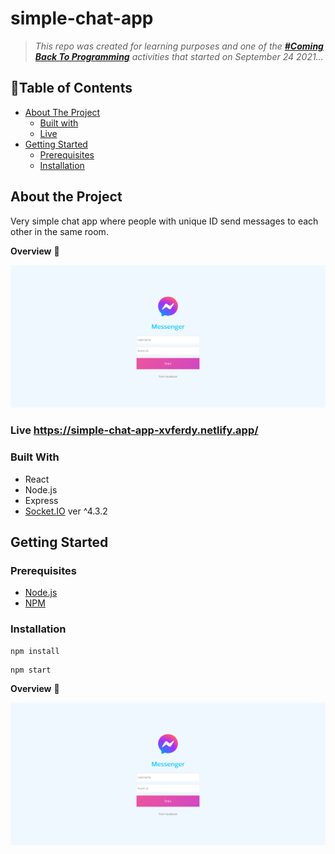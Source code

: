 # simple-chat-app

> _This repo was created for learning purposes and one of the [_**#Coming Back To Programming**_](https://github.com/xvferdy/beginner-portfolio "Beginner Portfolio") activities that started on September 24 2021…_

## :round_pushpin:Table of Contents
- [About The Project](#about-the-project)
    - [Built with](#built-with)
    - [Live](#live-httpssimple-chat-app-xvferdynetlifyapp)
- [Getting Started](#getting-started)
    - [Prerequisites](#prerequisites)
    - [Installation](#installation)


## About the Project
Very simple chat app where people with unique ID send messages to each other in the same room.

**Overview** 🌈
<p align="">
  <img src="./client/src/assets/overview3.png">
</p>

### Live https://simple-chat-app-xvferdy.netlify.app/

### Built With
- React
- Node.js
- Express
- [Socket.IO](https://socket.io/) ver ^4.3.2


## Getting Started
### Prerequisites
- [Node.js](https://nodejs.org/en/)
- [NPM](https://www.npmjs.com/)


### Installation
```
npm install
```
```
npm start
```




**Overview** 🌈
<p align="">
  <img src="./client/src/assets/overview3.png">
</p>
